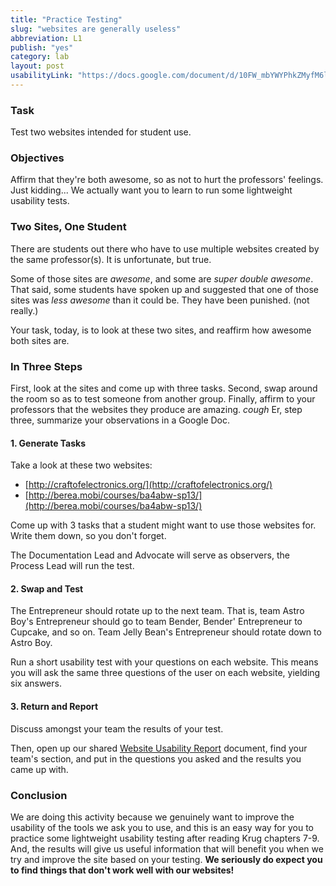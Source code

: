 ```yaml
---
title: "Practice Testing"
slug: "websites are generally useless"
abbreviation: L1
publish: "yes"
category: lab
layout: post
usabilityLink: "https://docs.google.com/document/d/10FW_mbYWYPhkZMyfM6lQXHXBPR_iY7FR3fIJwloEJCA/edit"
---
```


### Task

Test two websites intended for student use.

### Objectives

Affirm that they're both awesome, so as not to hurt the professors' feelings.
Just kidding... We actually want you to learn to run some lightweight usability tests.

### Two Sites, One Student

There are students out there who have to use multiple websites created by the same professor(s). It is unfortunate, but true.

Some of those sites are *awesome*, and some are *super double awesome*. That said, some students have spoken up and suggested that one of those sites was *less awesome* than it could be. They have been punished. (not really.)

Your task, today, is to look at these two sites, and reaffirm how awesome both sites are. 

### In Three Steps

First, look at the sites and come up with three tasks. Second, swap around the room so as to test someone from another group. Finally, affirm to your professors that the websites they produce are amazing. *cough* Er, step three, summarize your observations in a Google Doc.

#### 1. Generate Tasks

Take a look at these two websites:

* [http://craftofelectronics.org/](http://craftofelectronics.org/)
* [http://berea.mobi/courses/ba4abw-sp13/](http://berea.mobi/courses/ba4abw-sp13/)

Come up with 3 tasks that a student might want to use those websites for. Write them down, so you don't forget.

The Documentation Lead and Advocate will serve as observers, the Process Lead will run the test.

#### 2. Swap and Test

The Entrepreneur should rotate up to the next team. That is, team Astro Boy's Entrepreneur should go to team Bender, Bender' Entrepreneur to Cupcake, and so on. Team Jelly Bean's Entrepreneur should rotate down to Astro Boy.

Run a short usability test with your questions on each website. This means you will ask the same three questions of the user on each website, yielding six answers.

#### 3. Return and Report

Discuss amongst your team the results of your test. 

Then, open up our shared [Website Usability Report]({{page.usabilityLink}}) document, find your team's section, and put in the questions you asked and the results you came up with. 

### Conclusion

We are doing this activity because we genuinely want to improve the usability of the tools we ask you to use, and this is an easy way for you to practice some lightweight usability testing after reading Krug chapters 7-9. And, the results will give us useful information that will benefit you when we try and improve the site based on your testing. **We seriously do expect you to find things that don't work well with our websites!**